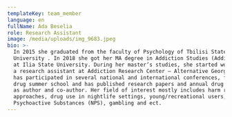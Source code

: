 ```yaml
---
templateKey: team_member
language: en
fullName: Ada Beselia
role: Research Assistant
image: /media/uploads/img_9683.jpeg
bio: >-
  In 2015 she graduated from the faculty of Psychology of Tbilisi State
  University . In 2018 she got her MA degree in Addiction Studies (Addictology)
  at Ilia State University. During her master’s studies, she started working as
  a research assistant at Addiction Research Center – Alternative Georgia. She
  has participated in several national and international conferences, forums,
  drug summer school and has published research papers and annual drug reports
  as author and co-author. Her field of interest mostly includes harm reduction
  approaches, drug use in nightlife settings, young/recreational users, New
  Psychoactive Substances (NPS), gambling and ect.
---
```


